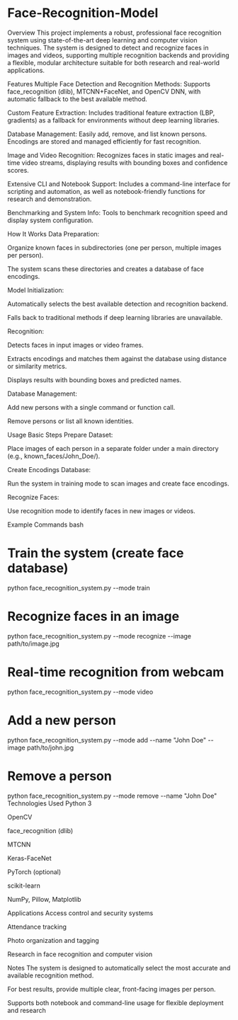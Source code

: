 # Face-Recognition-Model
Overview
This project implements a robust, professional face recognition system using state-of-the-art deep learning and computer vision techniques. The system is designed to detect and recognize faces in images and videos, supporting multiple recognition backends and providing a flexible, modular architecture suitable for both research and real-world applications.

Features
Multiple Face Detection and Recognition Methods:
Supports face_recognition (dlib), MTCNN+FaceNet, and OpenCV DNN, with automatic fallback to the best available method.

Custom Feature Extraction:
Includes traditional feature extraction (LBP, gradients) as a fallback for environments without deep learning libraries.

Database Management:
Easily add, remove, and list known persons. Encodings are stored and managed efficiently for fast recognition.

Image and Video Recognition:
Recognizes faces in static images and real-time video streams, displaying results with bounding boxes and confidence scores.

Extensive CLI and Notebook Support:
Includes a command-line interface for scripting and automation, as well as notebook-friendly functions for research and demonstration.

Benchmarking and System Info:
Tools to benchmark recognition speed and display system configuration.

How It Works
Data Preparation:

Organize known faces in subdirectories (one per person, multiple images per person).

The system scans these directories and creates a database of face encodings.

Model Initialization:

Automatically selects the best available detection and recognition backend.

Falls back to traditional methods if deep learning libraries are unavailable.

Recognition:

Detects faces in input images or video frames.

Extracts encodings and matches them against the database using distance or similarity metrics.

Displays results with bounding boxes and predicted names.

Database Management:

Add new persons with a single command or function call.

Remove persons or list all known identities.

Usage
Basic Steps
Prepare Dataset:

Place images of each person in a separate folder under a main directory (e.g., known_faces/John_Doe/).

Create Encodings Database:

Run the system in training mode to scan images and create face encodings.

Recognize Faces:

Use recognition mode to identify faces in new images or videos.

Example Commands
bash
# Train the system (create face database)
python face_recognition_system.py --mode train

# Recognize faces in an image
python face_recognition_system.py --mode recognize --image path/to/image.jpg

# Real-time recognition from webcam
python face_recognition_system.py --mode video

# Add a new person
python face_recognition_system.py --mode add --name "John Doe" --image path/to/john.jpg

# Remove a person
python face_recognition_system.py --mode remove --name "John Doe"
Technologies Used
Python 3

OpenCV

face_recognition (dlib)

MTCNN

Keras-FaceNet

PyTorch (optional)

scikit-learn

NumPy, Pillow, Matplotlib


Applications
Access control and security systems

Attendance tracking

Photo organization and tagging

Research in face recognition and computer vision

Notes
The system is designed to automatically select the most accurate and available recognition method.

For best results, provide multiple clear, front-facing images per person.

Supports both notebook and command-line usage for flexible deployment and research
